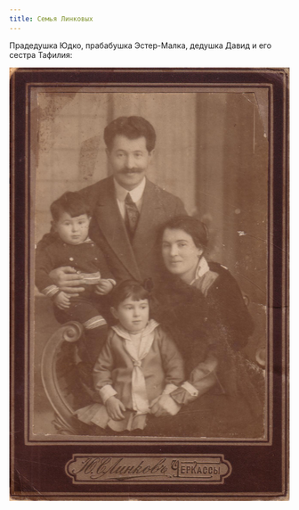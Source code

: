 ```yaml
---
title: Семья Линковых
---
```

Прадедушка Юдко, прабабушка Эстер-Малка, дедушка Давид и его сестра Тафилия:

![family](/files/judka/photo/ded/photo0001.jpg)
